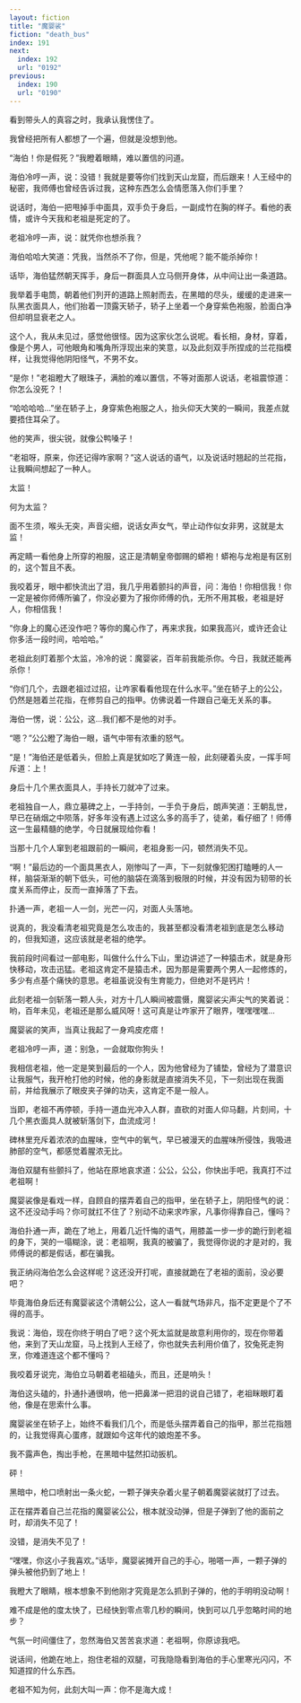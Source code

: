 ```yaml
---
layout: fiction
title: "魔婴裟"
fiction: "death_bus"
index: 191
next:
  index: 192
  url: "0192"
previous:
  index: 190
  url: "0190"
---
```

看到带头人的真容之时，我承认我愣住了。

我曾经把所有人都想了一个遍，但就是没想到他。

“海伯！你是假死？”我瞪着眼睛，难以置信的问道。

海伯冷哼一声，说：没错！我就是要等你们找到天山龙窟，而后跟来！人王经中的秘密，我师傅也曾经告诉过我，这种东西怎么会情愿落入你们手里？

说话时，海伯一把甩掉手中面具，双手负于身后，一副成竹在胸的样子。看他的表情，或许今天我和老祖是死定的了。

老祖冷哼一声，说：就凭你也想杀我？

海伯哈哈大笑道：凭我，当然杀不了你，但是，凭他呢？能不能杀掉你！

话毕，海伯猛然朝天挥手，身后一群面具人立马侧开身体，从中间让出一条道路。

我举着手电筒，朝着他们列开的道路上照射而去，在黑暗的尽头，缓缓的走进来一队黑衣面具人，他们抬着一顶露天轿子，轿子上坐着一个身穿紫色袍服，脸面白净但却明显衰老之人。

这个人，我从未见过，感觉他很怪。因为这家伙怎么说呢。看长相，身材，穿着，像是个男人，可他眼角和嘴角所浮现出来的笑意，以及此刻双手所捏成的兰花指模样，让我觉得他阴阳怪气，不男不女。

“是你！”老祖瞪大了眼珠子，满脸的难以置信，不等对面那人说话，老祖震惊道：你怎么没死？！

“哈哈哈哈...”坐在轿子上，身穿紫色袍服之人，抬头仰天大笑的一瞬间，我差点就要捂住耳朵了。

他的笑声，很尖锐，就像公鸭嗓子！

“老祖呀，原来，你还记得咋家啊？”这人说话的语气，以及说话时翘起的兰花指，让我瞬间想起了一种人。

太监！

何为太监？

面不生须，喉头无突，声音尖细，说话女声女气，举止动作似女非男，这就是太监！

再定睛一看他身上所穿的袍服，这正是清朝皇帝御赐的蟒袍！蟒袍与龙袍是有区别的，这个暂且不表。

我咬着牙，眼中都快流出了泪，我几乎用着颤抖的声音，问：海伯！你相信我！你一定是被你师傅所骗了，你没必要为了报你师傅的仇，无所不用其极，老祖是好人，你相信我！

“你身上的魔心还没作吧？等你的魔心作了，再来求我，如果我高兴，或许还会让你多活一段时间，哈哈哈。”

老祖此刻盯着那个太监，冷冷的说：魔婴裟，百年前我能杀你。今日，我就还能再杀你！

“你们几个，去跟老祖过过招，让咋家看看他现在什么水平。”坐在轿子上的公公，仍然是翘着兰花指，在修剪自己的指甲。仿佛说着一件跟自己毫无关系的事。

海伯一愣，说：公公，这...我们都不是他的对手。

“嗯？”公公瞪了海伯一眼，语气中带有浓重的怒气。

“是！”海伯还是低着头，但脸上真是犹如吃了黄连一般，此刻硬着头皮，一挥手呵斥道：上！

身后十几个黑衣面具人，手持长刀就冲了过来。

老祖独自一人，鼎立墓碑之上，一手持剑，一手负于身后，朗声笑道：王朝乱世，早已在硝烟之中陨落，好多年没有遇上过这么多的高手了，徒弟，看仔细了！师傅这一生最精髓的绝学，今日就展现给你看！

当那十几个人窜到老祖跟前的一瞬间，老祖身影一闪，顿然消失不见。

“啊！”最后边的一个面具黑衣人，刚惨叫了一声，下一刻就像犯困打瞌睡的人一样，脑袋渐渐的朝下低头，可他的脑袋在滴落到极限的时候，并没有因为韧带的长度关系而停止，反而一直掉落了下去。

扑通一声，老祖一人一剑，光芒一闪，对面人头落地。

说真的，我没看清老祖究竟是怎么攻击的，我甚至都没看清老祖到底是怎么移动的，但我知道，这应该就是老祖的绝学。

我前段时间看过一部电影，叫做什么什么下山，里边讲述了一种猿击术，就是身形快移动，攻击迅猛。老祖这肯定不是猿击术，因为那是需要两个男人一起修炼的，多少有点基个痛快的意思。老祖虽说没有生育能力，但绝对不是钙片！

此刻老祖一剑斩落一颗人头，对方十几人瞬间被震慑，魔婴裟尖声尖气的笑着说：哟，百年未见，老祖还是那么威风呀！这可真是让咋家开了眼界，嘿嘿嘿嘿...

魔婴裟的笑声，当真让我起了一身鸡皮疙瘩！

老祖冷哼一声，道：别急，一会就取你狗头！

我相信老祖，他一定是笑到最后的一个人，因为他曾经为了铺垫，曾经为了潜意识让我服气，我开枪打他的时候，他的身影就是直接消失不见，下一刻出现在我面前，并给我展示了眼皮夹子弹的功夫，这肯定不是一般人。

当即，老祖不再停顿，手持一道血光冲入人群，直砍的对面人仰马翻，片刻间，十几个黑衣面具人就被斩落剑下，血流成河！

碑林里充斥着浓浓的血腥味，空气中的氧气，早已被漫天的血腥味所侵蚀，我吸进肺部的空气，都感觉着腥浓无比。

海伯双腿有些颤抖了，他站在原地哀求道：公公，公公，你快出手吧，我真打不过老祖啊！

魔婴裟像是看戏一样，自顾自的摆弄着自己的指甲，坐在轿子上，阴阳怪气的说：这不还没动手吗？你可就扛不住了？别动不动来求咋家，凡事你得靠自己，懂吗？

海伯扑通一声，跪在了地上，用着几近忏悔的语气，用膝盖一步一步的跪行到老祖的身下，哭的一塌糊涂，说：老祖啊，我真的被骗了，我觉得你说的才是对的，我师傅说的都是假话，都在骗我。

我正纳闷海伯怎么会这样呢？这还没开打呢，直接就跪在了老祖的面前，没必要吧？

毕竟海伯身后还有魔婴裟这个清朝公公，这人一看就气场非凡，指不定更是个了不得的高手。

我说：海伯，现在你终于明白了吧？这个死太监就是故意利用你的，现在你带着他，来到了天山龙窟，马上找到人王经了，你也就失去利用价值了，狡兔死走狗烹，你难道连这个都不懂吗？

我咬着牙说完，海伯立马朝着老祖磕头，而且，还是响头！

海伯这头磕的，扑通扑通很响，他一把鼻涕一把泪的说自己错了，老祖眯眼盯着他，像是在思索什么事。

魔婴裟坐在轿子上，始终不看我们几个，而是低头摆弄着自己的指甲，那兰花指翘的，让我觉得真心蛋疼，就跟如今这年代的娘炮差不多。

我不露声色，掏出手枪，在黑暗中猛然扣动扳机。

砰！

黑暗中，枪口喷射出一条火蛇，一颗子弹夹杂着火星子朝着魔婴裟就打了过去。

正在摆弄着自己兰花指的魔婴裟公公，根本就没动弹，但是子弹到了他的面前之时，却消失不见了！

没错，是消失不见了！

“嘿嘿，你这小子我喜欢。”话毕，魔婴裟摊开自己的手心，啪嗒一声，一颗子弹的弹头被他扔到了地上！

我瞪大了眼睛，根本想象不到他刚才究竟是怎么抓到子弹的，他的手明明没动啊！

难不成是他的度太快了，已经快到零点零几秒的瞬间，快到可以几乎忽略时间的地步？

气氛一时间僵住了，忽然海伯又苦苦哀求道：老祖啊，你原谅我吧。

说话间，他跪在地上，抱住老祖的双腿，可我隐隐看到海伯的手心里寒光闪闪，不知道捏的什么东西。

老祖不知为何，此刻大叫一声：你不是海大成！